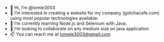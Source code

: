 - 👋 Hi, I’m @tomle3003
- 👀 I’m interested in creating a website for my company (gotchacafe.com) using most popular technologies available.
- 🌱 I’m currently learning Node.js and Selenium with Java.
- 💞️ I’m looking to collaborate on any medium size on java application
- 📫 You can reach me at tomele3003@gmail.com

<!---
tomle3003/tomle3003 is a ✨ special ✨ repository because its `README.md` (this file) appears on your GitHub profile.
You can click the Preview link to take a look at your changes.
--->
